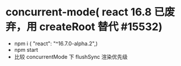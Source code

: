 # concurrent-mode( react 16.8 已废弃，用 createRoot 替代 #15532)

- npm i ( "react": "^16.7.0-alpha.2",)
- npm start
- 比较 concurrentMode 下 flushSync 渲染优先级
